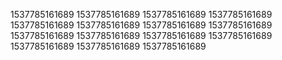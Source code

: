 1537785161689
1537785161689
1537785161689
1537785161689
1537785161689
1537785161689
1537785161689
1537785161689
1537785161689
1537785161689
1537785161689
1537785161689
1537785161689
1537785161689
1537785161689